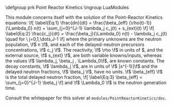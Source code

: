 \defgroup prk Point Reactor Kinetics
\ingroup LuaModules

This module concerns itself with the solution of the Point-Reactor Kinetics
equations:
\f[
\label{Eq:1}
\frac{dn}{dt} = \frac{\beta_{eff} (\rho(t)-1)}{\Lambda_0} n(t) +
\sum_{j=0}^{J-1} \lambda_j c_j(t) + s_{ext}(t)
\f]
\f[
\label{Eq:2}
\frac{c_j}{dt} = \frac{\beta_j}{\Lambda_0} n(t) - \lambda_j c_j(t)
\quad for \ j=0,1,\dots,J-1
\f]
where the primary unknowns are the neutron population, \f$ n \f$, and each of
the delayed-neutron precursors concentrations, \f$ c_j \f$. The reactivity,
\f$ \rho \f$ in units of $, and the external source, \f$ s_{ext} \f$, are both
variable knowns/inputs, whereas the values \f$ \lambda_j, \beta_j , 
\Lambda_0\f$, are known constants. The decay constants, \f$ \lambda_j \f$, 
are in units of \f$ [s^{-1}]\f$ and the delayed neutron fractions, 
\f$ \beta_j \f$, have no units. \f$ \beta_{eff} \f$ is the total delayed neutron fraction,
\f[
\label{Eq:3}
\beta_{eff} = \sum_{j=0}^{J-1} \beta_j
\f]
and \f$ \Lambda_0 \f$ is the neutron generation time.

Consult the whitepaper for this solver at `modules/PointReactorKinetics/doc`.

